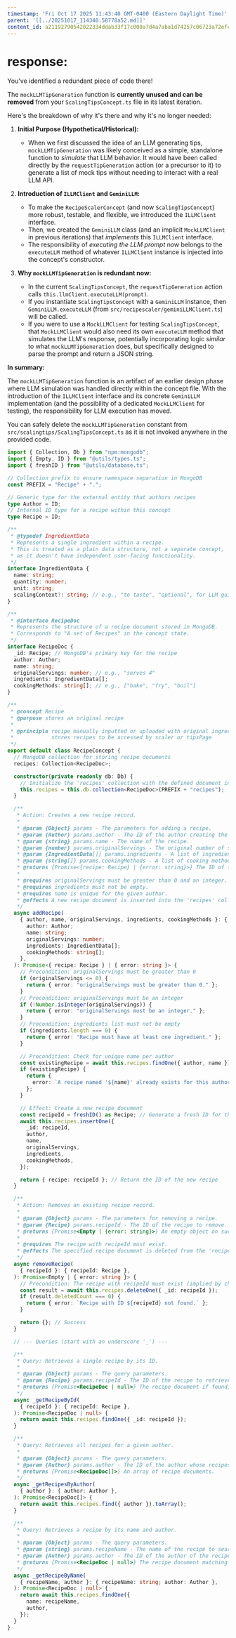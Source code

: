 ```yaml
---
timestamp: 'Fri Oct 17 2025 11:43:40 GMT-0400 (Eastern Daylight Time)'
parent: '[[../20251017_114340.58778a52.md]]'
content_id: a21192790542022334ddab33f17c000a7d4a7aba1d74257c06723a72efca2c89
---
```


# response:

You've identified a redundant piece of code there!

The `mockLLMTipGeneration` function is **currently unused and can be removed** from your `ScalingTipsConcept.ts` file in its latest iteration.

Here's the breakdown of why it's there and why it's no longer needed:

1. **Initial Purpose (Hypothetical/Historical):**
   * When we first discussed the idea of an LLM generating tips, `mockLLMTipGeneration` was likely conceived as a simple, standalone function to *simulate* that LLM behavior. It would have been called directly by the `requestTipGeneration` action (or a precursor to it) to generate a list of mock tips without needing to interact with a real LLM API.

2. **Introduction of `ILLMClient` and `GeminiLLM`:**
   * To make the `RecipeScalerConcept` (and now `ScalingTipsConcept`) more robust, testable, and flexible, we introduced the `ILLMClient` interface.
   * Then, we created the `GeminiLLM` class (and an implicit `MockLLMClient` in previous iterations) that *implements* this `ILLMClient` interface.
   * The responsibility of *executing the LLM prompt* now belongs to the `executeLLM` method of whatever `ILLMClient` instance is injected into the concept's constructor.

3. **Why `mockLLMTipGeneration` is redundant now:**
   * In the current `ScalingTipsConcept`, the `requestTipGeneration` action calls `this.llmClient.executeLLM(prompt)`.
   * If you instantiate `ScalingTipsConcept` with a `GeminiLLM` instance, then `GeminiLLM.executeLLM` (from `src/recipescaler/geminiLLMClient.ts`) will be called.
   * If you were to use a `MockLLMClient` for testing `ScalingTipsConcept`, that `MockLLMClient` would also need its own `executeLLM` method that simulates the LLM's response, potentially incorporating logic *similar* to what `mockLLMTipGeneration` does, but specifically designed to parse the prompt and return a JSON string.

**In summary:**

The `mockLLMTipGeneration` function is an artifact of an earlier design phase where LLM simulation was handled directly within the concept file. With the introduction of the `ILLMClient` interface and its concrete `GeminiLLM` implementation (and the possibility of a dedicated `MockLLMClient` for testing), the responsibility for LLM execution has moved.

You can safely delete the `mockLLMTipGeneration` constant from `src/scalingtips/ScalingTipsConcept.ts` as it is not invoked anywhere in the provided code.

```typescript
import { Collection, Db } from "npm:mongodb";
import { Empty, ID } from "@utils/types.ts";
import { freshID } from "@utils/database.ts";

// Collection prefix to ensure namespace separation in MongoDB
const PREFIX = "Recipe" + ".";

// Generic type for the external entity that authors recipes
type Author = ID;
// Internal ID type for a recipe within this concept
type Recipe = ID;

/**
 * @typedef IngredientData
 * Represents a single ingredient within a recipe.
 * This is treated as a plain data structure, not a separate concept,
 * as it doesn't have independent user-facing functionality.
 */
interface IngredientData {
  name: string;
  quantity: number;
  unit: string;
  scalingContext?: string; // e.g., "to taste", "optional", for LLM guidance
}

/**
 * @interface RecipeDoc
 * Represents the structure of a recipe document stored in MongoDB.
 * Corresponds to "A set of Recipes" in the concept state.
 */
interface RecipeDoc {
  _id: Recipe; // MongoDB's primary key for the recipe
  author: Author;
  name: string;
  originalServings: number; // e.g., "serves 4"
  ingredients: IngredientData[];
  cookingMethods: string[]; // e.g., ["bake", "fry", "boil"]
}

/**
 * @concept Recipe
 * @purpose stores an original recipe
 *
 * @principle recipe manually inputted or uploaded with original ingredients and number of people
 *            stores recipes to be accessed by scaler or tipsPage
 */
export default class RecipeConcept {
  // MongoDB collection for storing recipe documents
  recipes: Collection<RecipeDoc>;

  constructor(private readonly db: Db) {
    // Initialize the 'recipes' collection with the defined document interface
    this.recipes = this.db.collection<RecipeDoc>(PREFIX + "recipes");
  }

  /**
   * Action: Creates a new recipe record.
   *
   * @param {Object} params - The parameters for adding a recipe.
   * @param {Author} params.author - The ID of the author creating the recipe.
   * @param {string} params.name - The name of the recipe.
   * @param {number} params.originalServings - The original number of servings the recipe yields.
   * @param {IngredientData[]} params.ingredients - A list of ingredients for the recipe.
   * @param {string[]} params.cookingMethods - A list of cooking methods/steps.
   * @returns {Promise<{recipe: Recipe} | {error: string}>} The ID of the newly created recipe on success, or an error message.
   *
   * @requires originalServings must be greater than 0 and an integer.
   * @requires ingredients must not be empty.
   * @requires name is unique for the given author.
   * @effects A new recipe document is inserted into the 'recipes' collection.
   */
  async addRecipe(
    { author, name, originalServings, ingredients, cookingMethods }: {
      author: Author;
      name: string;
      originalServings: number;
      ingredients: IngredientData[];
      cookingMethods: string[];
    },
  ): Promise<{ recipe: Recipe } | { error: string }> {
    // Precondition: originalServings must be greater than 0
    if (originalServings <= 0) {
      return { error: "originalServings must be greater than 0." };
    }
    // Precondition: originalServings must be an integer
    if (!Number.isInteger(originalServings)) {
      return { error: "originalServings must be an integer." };
    }
    // Precondition: ingredients list must not be empty
    if (ingredients.length === 0) {
      return { error: "Recipe must have at least one ingredient." };
    }

    // Precondition: Check for unique name per author
    const existingRecipe = await this.recipes.findOne({ author, name });
    if (existingRecipe) {
      return {
        error: `A recipe named '${name}' already exists for this author.`,
      };
    }

    // Effect: Create a new recipe document
    const recipeId = freshID() as Recipe; // Generate a fresh ID for the new recipe
    await this.recipes.insertOne({
      _id: recipeId,
      author,
      name,
      originalServings,
      ingredients,
      cookingMethods,
    });

    return { recipe: recipeId }; // Return the ID of the new recipe
  }

  /**
   * Action: Removes an existing recipe record.
   *
   * @param {Object} params - The parameters for removing a recipe.
   * @param {Recipe} params.recipeId - The ID of the recipe to remove.
   * @returns {Promise<Empty | {error: string}>} An empty object on success, or an error message.
   *
   * @requires The recipe with recipeId must exist.
   * @effects The specified recipe document is deleted from the 'recipes' collection.
   */
  async removeRecipe(
    { recipeId }: { recipeId: Recipe },
  ): Promise<Empty | { error: string }> {
    // Precondition: The recipe with recipeId must exist (implied by checking deletion count)
    const result = await this.recipes.deleteOne({ _id: recipeId });
    if (result.deletedCount === 0) {
      return { error: `Recipe with ID ${recipeId} not found.` };
    }

    return {}; // Success
  }

  // --- Queries (start with an underscore '_') ---

  /**
   * Query: Retrieves a single recipe by its ID.
   *
   * @param {Object} params - The query parameters.
   * @param {Recipe} params.recipeId - The ID of the recipe to retrieve.
   * @returns {Promise<RecipeDoc | null>} The recipe document if found, otherwise null.
   */
  async _getRecipeById(
    { recipeId }: { recipeId: Recipe },
  ): Promise<RecipeDoc | null> {
    return await this.recipes.findOne({ _id: recipeId });
  }

  /**
   * Query: Retrieves all recipes for a given author.
   *
   * @param {Object} params - The query parameters.
   * @param {Author} params.author - The ID of the author whose recipes to retrieve.
   * @returns {Promise<RecipeDoc[]>} An array of recipe documents.
   */
  async _getRecipesByAuthor(
    { author }: { author: Author },
  ): Promise<RecipeDoc[]> {
    return await this.recipes.find({ author }).toArray();
  }

  /**
   * Query: Retrieves a recipe by its name and author.
   *
   * @param {Object} params - The query parameters.
   * @param {string} params.recipeName - The name of the recipe to search for.
   * @param {Author} params.author - The ID of the author of the recipe.
   * @returns {Promise<RecipeDoc | null>} The recipe document matching the name and author, or null if not found.
   */
  async _getRecipeByName(
    { recipeName, author }: { recipeName: string; author: Author },
  ): Promise<RecipeDoc | null> {
    return await this.recipes.findOne({
      name: recipeName,
      author,
    });
  }
}
```
